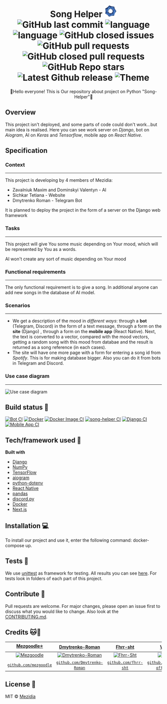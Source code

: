 <h1 id="project-title" align="center">
  Song Helper <img alt="logo" width="40" height="40" src="https://raw.githubusercontent.com/mezgoodle/images/master/MezidiaLogoTransparent.png" /><br>
  <img alt="GitHub last commit" src="https://img.shields.io/github/last-commit/mezidia/song-helper.svg?style=flat-square&logo=github&logoColor=white">
  <img alt="language" src="https://img.shields.io/badge/language-python-brightgreen?style=flat-square" />
  <img alt="language" src="https://img.shields.io/github/issues/mezgoodle/song-helper?style=flat-square" />
  <img alt="GitHub closed issues" src="https://img.shields.io/github/issues-closed/mezgoodle/song-helper?style=flat-square" />
  <img alt="GitHub pull requests" src="https://img.shields.io/github/issues-pr/mezgoodle/song-helper?style=flat-square" />
  <img alt="GitHub closed pull requests" src="https://img.shields.io/github/issues-pr-closed/mezgoodle/song-helper?style=flat-square" />
  <img alt="GitHub Repo stars" src="https://img.shields.io/github/stars/mezgoodle/song-helper?style=flat-square" />
  <img alt="Latest Github release" src="https://img.shields.io/github/release/mezgoodle/song-helper?style=flat-square" />
  <img alt="Theme" src="https://img.shields.io/badge/Theme-AI-brightgreen?style=flat-square" />
</h1>

<p align="center">
 🌟Hello everyone! This is Our repository about project on Python "Song-Helper"🌟
</p>

## Overview

This project isn't deployed, and some parts of code could don't work...but main idea is realised. Here you can see work server on _Django_, bot on _Aiogram_, AI on _Keras_ and _Tensorflow_, mobile app on _React Native_.

## Specification

### Context
-----------

This project is developing by 4 members of Mezidia: 
- Zavalniuk Maxim and Dominskyi Valentyn - AI
- Sichkar Tetiana - Website
- Dmytrenko Roman - Telegram Bot

It is planned to deploy the project in the form of a server on the Django web framework

### Tasks
---------

This project will give You some music depending on Your mood, which will be represented by You as a words.

AI won't create any sort of music depending on Your mood

### Functional requirements
-----------------------

The only functional requirement is to give a song. In additional anyone can add new songs in the database of AI model.

### Scenarios
-----------

- We get a description of the mood in _different ways_: through a **bot** (Telegram, Discord) in the form of a text message, through a form on the **site** (Django) , through a form on the **mobile app** (React Native). Next, the text is converted to a vector, compared with the mood vectors, getting a random song with this mood from databae and the result is returned as a song reference (in each cases).
- The site will have one more page with a form for entering a song id from _Spotify_. This is for making database bigger. Also you can do it from bots in Telegram and Discord.

### Use case diagram
-----------
![Use case diagram](https://user-images.githubusercontent.com/54878089/226972900-7c445e7f-54bf-4352-97f3-f80e4021592a.png)

## Build status :hammer:

[![Bot CI](https://github.com/mezidia/song-helper/actions/workflows/bot.yml/badge.svg)](https://github.com/mezidia/song-helper/actions/workflows/bot.yml)
[![Docker](https://github.com/mezidia/song-helper/actions/workflows/docker-publish.yml/badge.svg)](https://github.com/mezidia/song-helper/actions/workflows/docker-publish.yml)
[![Docker Image CI](https://github.com/mezidia/song-helper/actions/workflows/docker-image.yml/badge.svg)](https://github.com/mezidia/song-helper/actions/workflows/docker-image.yml)
[![song-helper CI](https://github.com/mezidia/song-helper/actions/workflows/song-helper.yml/badge.svg)](https://github.com/mezidia/song-helper/actions/workflows/song-helper.yml)
[![Django CI](https://github.com/mezidia/song-helper/actions/workflows/django.yml/badge.svg)](https://github.com/mezidia/song-helper/actions/workflows/django.yml)
[![Mobile App CI](https://github.com/mezidia/song-helper/actions/workflows/mobile-app.yml/badge.svg)](https://github.com/mezidia/song-helper/actions/workflows/mobile-app.yml)

## Tech/framework used :wrench:

**Built with**

- [Django](https://www.djangoproject.com/)
- [NumPy](https://numpy.org/)
- [TensorFlow](https://www.tensorflow.org/)
- [aiogram](https://github.com/aiogram/aiogram)
- [python-dotenv](https://pypi.org/project/python-dotenv/)
- [React Native](https://reactnative.dev/)
- [pandas](https://pandas.pydata.org/)
- [discord.py](https://discordpy.readthedocs.io/en/stable/)
- [Docker](https://www.docker.com/)
- [Next.js](https://nextjs.org/)

## Installation :computer:

To install our project and use it, enter the following command: docker-compose up.

## Tests :microscope:

We use [unittest](https://docs.python.org/3/library/unittest.html) as framework for testing. All results you can see [here](https://github.com/mezidia/song-helper/actions). For tests look in folders of each part of this project.

## Contribute :running:

Pull requests are welcome. For major changes, please open an issue first to discuss what you would like to change. Also look at the [CONTRIBUTING.md](link).

## Credits :cat::handshake:

| <a href="https://github.com/mezgoodle" target="_blank">**Mezgoodle⭐️**</a> | <a href="https://github.com/Dmytrenko-Roman" target="_blank">**Dmytrenko-Roman**</a> | <a href="https://github.com/fhrr-sht" target="_blank">**Fhrr-sht**</a> | <a href="https://github.com/VsIG-official" target="_blank">**VsIG**</a> |
| :---: |:---:| :---:| :---: |
| [![Mezgoodle](https://avatars.githubusercontent.com/u/41520940?s=400&u=530e013f3714e81792fc6b99399c7a6eda6ea63d&v=4)](https://github.com/mezgoodle) | [![Dmytrenko-Roman](https://avatars.githubusercontent.com/u/54878089?s=400&u=075796965fc5db27cc5b6b179b9325bf312ce0b9&v=4)](https://github.com/Dmytrenko-Roman) | [![Fhrr-Sht](https://avatars.githubusercontent.com/u/54956154?s=400&v=4)](https://github.com/fhrr-sht) | [![VsIG](https://avatars0.githubusercontent.com/u/50269023?s=400&u=522283a8fce57866b73427f94a742fb83e0b1b40&v=4)](https://github.com/VsIG-official)  |
| <a href="https://github.com/mezgoodle" target="_blank">`github.com/mezgoodle`</a> | <a href="https://github.com/Dmytrenko-Roman" target="_blank">`github.com/Dmytrenko-Roman`</a> | <a href="https://github.com/fhrr-sht" target="_blank">`github.com/fhrr-sht`</a> | <a href="https://github.com/VsIG-official" target="_blank">`github.com/VsIG-official`</a> |

## License :bookmark:

MIT © [Mezidia](https://github.com/mezidia)
